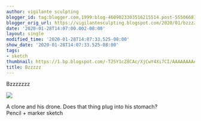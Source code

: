 ```yaml
---
author: vigilante sculpting
blogger_id: tag:blogger.com,1999:blog-4609023303516215514.post-5550668184733384436
blogger_orig_url: https://vigilantesculpting.blogspot.com/2020/01/bzzzzz.html
date: '2020-01-28T14:07:00.002-08:00'
layout: single
modified_time: '2020-01-28T14:07:33.525-08:00'
show_date: '2020-01-28T14:07:33.525-08:00'
tags:
- sketch
thumbnail: https://1.bp.blogspot.com/-T2SY1cZ8CAc/XjCwY4Xi7CI/AAAAAAAAAy4/1W5tHSlJ2GQG0jHqVVbFVm-HFILIEOGjACLcBGAsYHQ/s320-c/img016.jpg
title: Bzzzzz
---
```

Bzzzzzzz  
  

![](https://1.bp.blogspot.com/-T2SY1cZ8CAc/XjCwY4Xi7CI/AAAAAAAAAy4/1W5tHSlJ2GQG0jHqVVbFVm-HFILIEOGjACLcBGAsYHQ/s1600/img016.jpg)

  
A clone and his drone. Does that thing plug into his stomach?  
Pencil + marker sketch
